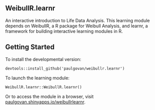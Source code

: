 ## WeibullR.learnr

An interactive introduction to Life Data Analysis. This learning module depends on WeibullR, a R package for Weibull Analysis, and learnr, a framework for building interactive learning modules in R. 

## Getting Started

To install the developmental version:

```
devtools::install_github('paulgovan/weibullr.learnr')
```

To launch the learning module:

```
WeibullR.learnr::WeibullR.learnr()
```

Or to access the module in a browser, visit [paulgovan.shinyapps.io/weibullrlearnr](https://paulgovan.shinyapps.io/weibullrlearnr/). 
